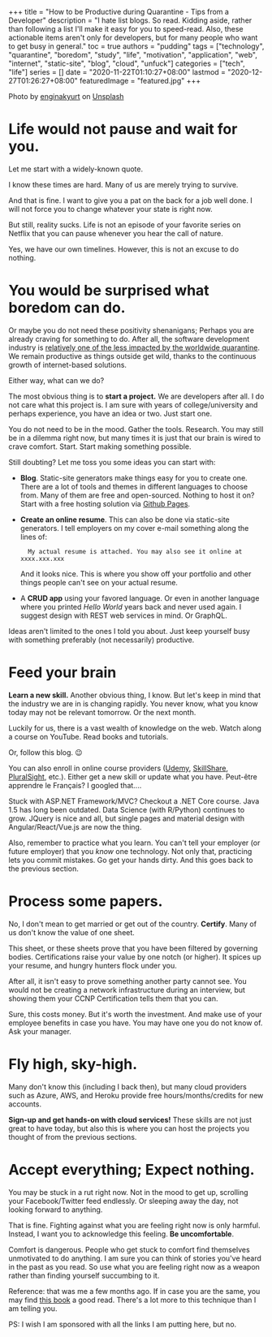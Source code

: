 +++
title = "How to be Productive during Quarantine - Tips from a Developer"
description = "I hate list blogs. So read. Kidding aside, rather than following a list I'll make it easy for you to speed-read. Also, these actionable items aren't only for developers, but for many people who want to get busy in general."
toc = true
authors = "pudding"
tags = ["technology", "quarantine", "boredom", "study", "life", "motivation", "application", "web", "internet", "static-site", "blog", "cloud", "unfuck"]
categories = ["tech", "life"]
series = []
date =  "2020-11-22T01:10:27+08:00"
lastmod = "2020-12-27T01:26:27+08:00"
featuredImage = "featured.jpg"
+++

Photo by [enginakyurt](https://unsplash.com/@enginakyurt?utm_source=unsplash&utm_medium=referral&utm_content=creditCopyText) on [Unsplash](https://unsplash.com/s/photos/quarantine-life?utm_source=unsplash&utm_medium=referral&utm_content=creditCopyText)

# Life would not pause and wait for you.

Let me start with a widely-known quote.

I know these times are hard. Many of us are merely trying to survive.

And that is fine. I want to give you a pat on the back for a job well done. I will not force you to change whatever your state is right now.

But still, reality sucks. Life is not an episode of your favorite series on Netflix that you can pause whenever you hear the call of nature.

Yes, we have our own timelines. However, this is not an excuse to do nothing.

# You would be surprised what boredom can do.

Or maybe you do not need these positivity shenanigans; Perhaps you are already craving for something to do. After all, the software development industry is [relatively one of the less impacted by the worldwide quarantine](https://jaxenter.com/github-developer-covid-report-171816.html). We remain productive as things outside get wild, thanks to the continuous growth of internet-based solutions.

Either way, what can we do?

The most obvious thing is to **start a project.** We are developers after all. I do not care what this project is. I am sure with years of college/university and perhaps experience, you have an idea or two. Just start one.

You do not need to be in the mood. Gather the tools. Research. You may still be in a dilemma right now, but many times it is just that our brain is wired to crave comfort. Start. Start making something possible.

Still doubting? Let me toss you some ideas you can start with:
- **Blog**. Static-site generators make things easy for you to create one. There are a lot of tools and themes in different languages to choose from. Many of them are free and open-sourced. Nothing to host it on? Start with a free hosting solution via [Github Pages](https://pages.github.com/).
- **Create an online resume**. This can also be done via static-site generators. I tell employers on my cover e-mail something along the lines of:
    
        My actual resume is attached. You may also see it online at xxxx.xxx.xxx
    
    And it looks nice. This is where you show off your portfolio and other things people can't see on your actual resume.

- A **CRUD app** using your favored language. Or even in another language where you printed *Hello World* years back and never used again. I suggest design with REST web services in mind. Or GraphQL.

Ideas aren't limited to the ones I told you about. Just keep yourself busy with something preferably (not necessarily) productive.

# Feed your brain

**Learn a new skill.** Another obvious thing, I know. But let's keep in mind that the industry we are in is changing rapidly. You never know, what you know today may not be relevant tomorrow. Or the next month.

Luckily for us, there is a vast wealth of knowledge on the web. Watch along a course on YouTube. Read books and tutorials. 

Or, follow this blog. :wink:

You can also enroll in online course providers ([Udemy](https://www.udemy.com), [SkillShare](https://www.skillshare.com), [PluralSight](https://www.pluralsight.com), etc.). Either get a new skill or update what you have. Peut-être apprendre le Français? I googled that....

Stuck with ASP.NET Framework/MVC? Checkout a .NET Core course. Java 1.5 has long been outdated. Data Science (with R/Python) continues to grow. JQuery is nice and all, but single pages and material design with Angular/React/Vue.js are now the thing.

Also, remember to practice what you learn. You can't tell your employer (or future employer) that you *know* one technology. Not only that, practicing lets you commit mistakes. Go get your hands dirty. And this goes back to the previous section.

# Process some papers.

No, I don't mean to get married or get out of the country. **Certify**. Many of us don't know the value of one sheet. 

This sheet, or these sheets prove that you have been filtered by governing bodies. Certifications raise your value by one notch (or higher). It spices up your resume, and hungry hunters flock under you. 

After all, it isn't easy to prove something another party cannot see. You would not be creating a network infrastructure during an interview, but showing them your CCNP Certification tells them that you can.

Sure, this costs money. But it's worth the investment. And make use of your employee benefits in case you have. You may have one you do not know of. Ask your manager.

# Fly high, sky-high.

Many don't know this (including I back then), but many cloud providers such as Azure, AWS, and Heroku provide free hours/months/credits for new accounts. 

**Sign-up and get hands-on with cloud services!** These skills are not just great to have today, but also this is where you can host the projects you thought of from the previous sections.

# Accept everything; Expect nothing.

You may be stuck in a rut right now. Not in the mood to get up, scrolling your Facebook/Twitter feed endlessly. Or sleeping away the day, not looking forward to anything.

That is fine. Fighting against what you are feeling right now is only harmful. Instead, I want you to acknowledge this feeling. **Be uncomfortable**. 

Comfort is dangerous. People who get stuck to comfort find themselves unmotivated to do anything. I am sure you can think of stories you've heard in the past as you read. So use what you are feeling right now as a weapon rather than finding yourself succumbing to it.

Reference: that was me a few months ago. If in case you are the same, you may find [this book](https://sipreads.com/unfuck-yourself) a good read. There's a lot more to this technique than I am telling you.

PS: I wish I am sponsored with all the links I am putting here, but no.